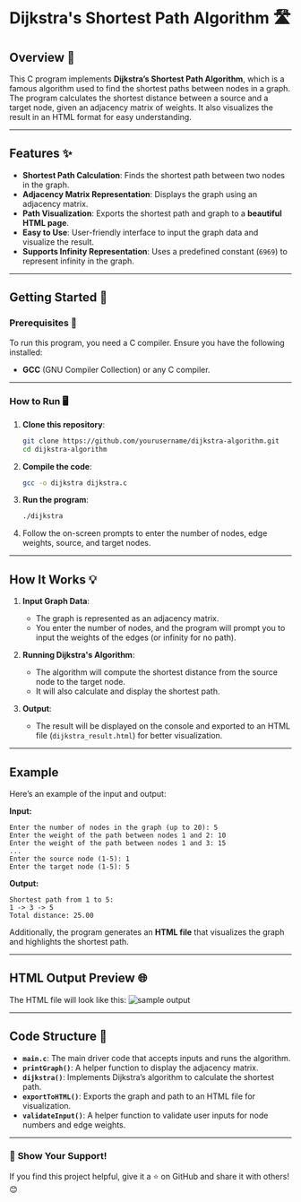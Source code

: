 # Dijkstra's Shortest Path Algorithm 🛣️

## Overview 📝

This C program implements **Dijkstra’s Shortest Path Algorithm**, which is a famous algorithm used to find the shortest paths between nodes in a graph. The program calculates the shortest distance between a source and a target node, given an adjacency matrix of weights. It also visualizes the result in an HTML format for easy understanding.

---

## Features ✨

- **Shortest Path Calculation**: Finds the shortest path between two nodes in the graph.
- **Adjacency Matrix Representation**: Displays the graph using an adjacency matrix.
- **Path Visualization**: Exports the shortest path and graph to a **beautiful HTML page**.
- **Easy to Use**: User-friendly interface to input the graph data and visualize the result.
- **Supports Infinity Representation**: Uses a predefined constant (`6969`) to represent infinity in the graph.

---

## Getting Started 🚀

### Prerequisites 📌

To run this program, you need a C compiler. Ensure you have the following installed:
- **GCC** (GNU Compiler Collection) or any C compiler.

---

### How to Run 🖥️

1. **Clone this repository**:
   ```bash
   git clone https://github.com/yourusername/dijkstra-algorithm.git
   cd dijkstra-algorithm
   ```

2. **Compile the code**:
   ```bash
   gcc -o dijkstra dijkstra.c
   ```

3. **Run the program**:
   ```bash
   ./dijkstra
   ```

4. Follow the on-screen prompts to enter the number of nodes, edge weights, source, and target nodes.

---

## How It Works 💡

1. **Input Graph Data**:
   - The graph is represented as an adjacency matrix.
   - You enter the number of nodes, and the program will prompt you to input the weights of the edges (or infinity for no path).

2. **Running Dijkstra's Algorithm**:
   - The algorithm will compute the shortest distance from the source node to the target node.
   - It will also calculate and display the shortest path.

3. **Output**:
   - The result will be displayed on the console and exported to an HTML file (`dijkstra_result.html`) for better visualization.

---

## Example

Here’s an example of the input and output:

**Input:**
```
Enter the number of nodes in the graph (up to 20): 5
Enter the weight of the path between nodes 1 and 2: 10
Enter the weight of the path between nodes 1 and 3: 15
...
Enter the source node (1-5): 1
Enter the target node (1-5): 5
```

**Output:**
```
Shortest path from 1 to 5:
1 -> 3 -> 5
Total distance: 25.00
```

Additionally, the program generates an **HTML file** that visualizes the graph and highlights the shortest path.

---

## HTML Output Preview 🌐

The HTML file will look like this:
![sample output](https://github.com/user-attachments/assets/abfc5361-f894-41d5-a2c4-285926f7d15f)


---


## Code Structure 📂

- **`main.c`**: The main driver code that accepts inputs and runs the algorithm.
- **`printGraph()`**: A helper function to display the adjacency matrix.
- **`dijkstra()`**: Implements Dijkstra’s algorithm to calculate the shortest path.
- **`exportToHTML()`**: Exports the graph and path to an HTML file for visualization.
- **`validateInput()`**: A helper function to validate user inputs for node numbers and edge weights.

---
### 🌟 **Show Your Support!**  

If you find this project helpful, give it a ⭐ on GitHub and share it with others! 😊  
